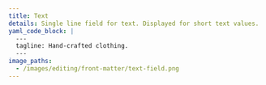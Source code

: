 ```yaml
---
title: Text
details: Single line field for text. Displayed for short text values.
yaml_code_block: |
  ---
  tagline: Hand-crafted clothing.
  ---
image_paths:
  - /images/editing/front-matter/text-field.png
---
```


